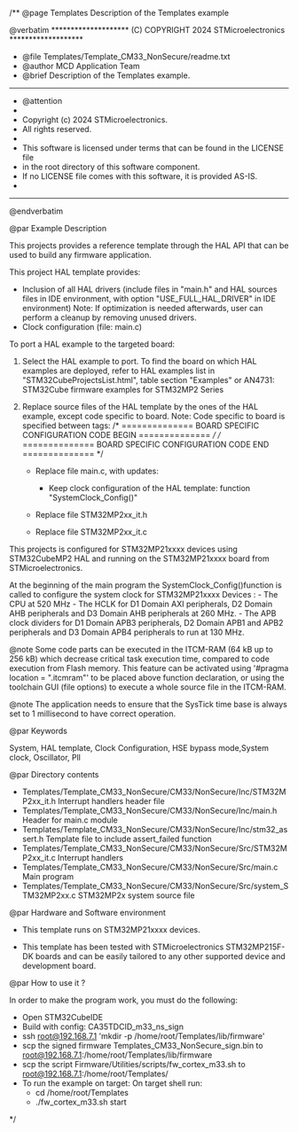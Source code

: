 /**
  @page Templates  Description of the Templates example

  @verbatim
  ******************** (C) COPYRIGHT 2024 STMicroelectronics *******************
  * @file    Templates/Template_CM33_NonSecure/readme.txt
  * @author  MCD Application Team
  * @brief   Description of the Templates example.
  ******************************************************************************
  * @attention
  *
  * Copyright (c) 2024 STMicroelectronics.
  * All rights reserved.
  *
  * This software is licensed under terms that can be found in the LICENSE file
  * in the root directory of this software component.
  * If no LICENSE file comes with this software, it is provided AS-IS.
  *
  ******************************************************************************
  @endverbatim

@par Example Description

This projects provides a reference template through the HAL API that can be used
to build any firmware application.

This project HAL template provides:
 - Inclusion of all HAL drivers (include files in "main.h" and HAL sources files
   in IDE environment, with option "USE_FULL_HAL_DRIVER" in IDE environment)
   Note: If optimization is needed afterwards, user can perform a cleanup by
   removing unused drivers.
 - Clock configuration (file: main.c)

To port a HAL example to the targeted board:
1. Select the HAL example to port.
   To find the board on which HAL examples are deployed, refer to HAL examples list
   in "STM32CubeProjectsList.html", table section "Examples"
   or AN4731: STM32Cube firmware examples for STM32MP2 Series

2. Replace source files of the HAL template by the ones of the HAL example, except
   code specific to board.
   Note: Code specific to board is specified between tags:
   /* ==============   BOARD SPECIFIC CONFIGURATION CODE BEGIN    ============== */
   /* ==============   BOARD SPECIFIC CONFIGURATION CODE END      ============== */

   - Replace file main.c, with updates:
     - Keep clock configuration of the HAL template: function "SystemClock_Config()"

   - Replace file STM32MP2xx_it.h
   - Replace file STM32MP2xx_it.c

  This projects is configured for STM32MP21xxxx devices using STM32CubeMP2 HAL and
  running on the STM32MP21xxxx board from STMicroelectronics.

  At the beginning of the main program the SystemClock_Config()function is called
  to configure the system clock for STM32MP21xxxx Devices :
        - The CPU at 520 MHz
        - The HCLK for D1 Domain AXI peripherals, D2 Domain AHB peripherals and
          D3 Domain AHB  peripherals at 260 MHz.
        - The APB clock dividers for D1 Domain APB3 peripherals, D2 Domain APB1
          and APB2 peripherals and D3 Domain APB4 peripherals to run at 130 MHz.

@note Some code parts can be executed in the ITCM-RAM (64 kB up to 256 kB) which
      decrease critical task execution time, compared to code execution from Flash
      memory. This feature can be activated using '#pragma location = ".itcmram"'
      to be placed above function declaration, or using the toolchain GUI
      (file options) to execute a whole source file in the ITCM-RAM.

@note The application needs to ensure that the SysTick time base is always set to
      1 millisecond to have correct operation.

@par Keywords

System, HAL template, Clock Configuration, HSE bypass mode,System clock, Oscillator, Pll

@par Directory contents

  - Templates/Template_CM33_NonSecure/CM33/NonSecure/Inc/STM32MP2xx_it.h         Interrupt handlers header file
  - Templates/Template_CM33_NonSecure/CM33/NonSecure/Inc/main.h                  Header for main.c module
  - Templates/Template_CM33_NonSecure/CM33/NonSecure/Inc/stm32_assert.h          Template file to include assert_failed function
  - Templates/Template_CM33_NonSecure/CM33/NonSecure/Src/STM32MP2xx_it.c         Interrupt handlers
  - Templates/Template_CM33_NonSecure/CM33/NonSecure/Src/main.c                  Main program
  - Templates/Template_CM33_NonSecure/CM33/NonSecure/Src/system_STM32MP2xx.c     STM32MP2x system source file

@par Hardware and Software environment

  - This template runs on STM32MP21xxxx devices.

  - This template has been tested with STMicroelectronics STM32MP215F-DK
    boards and can be easily tailored to any other supported device
    and development board.


@par How to use it ?
 
In order to make the program work, you must do the following:
- Open STM32CubeIDE
- Build with config: CA35TDCID_m33_ns_sign
- ssh root@192.168.7.1 'mkdir -p /home/root/Templates/lib/firmware'
- scp the signed firmware Templates_CM33_NonSecure_sign.bin to root@192.168.7.1:/home/root/Templates/lib/firmware
- scp the script Firmware/Utilities/scripts/fw_cortex_m33.sh to root@192.168.7.1:/home/root/Templates/
- To run the example on target: 
	On target shell run:
	- cd /home/root/Templates
	- ./fw_cortex_m33.sh start


 */
